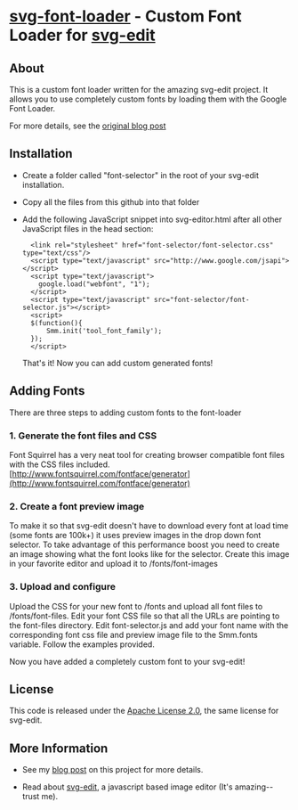 [svg-font-loader](http://clintberry.com/2010/07/custom-fonts-with-google-webfont-loader/) - Custom Font Loader for [svg-edit](http://code.google.com/p/svg-edit/)
================================

About
-----

This is a custom font loader written for the amazing svg-edit project.
It allows you to use completely custom fonts by loading them with the 
Google Font Loader. 

For more details, see the [original blog post](http://clintberry.com/2010/07/custom-fonts-with-google-webfont-loader/)

Installation
------------
* Create a folder called "font-selector" in the root of your svg-edit installation.
  
* Copy all the files from this github into that folder
   
* Add the following JavaScript snippet into svg-editor.html after all
     other JavaScript files in the head section:
 
     <!-- Font Loader Start -->
        <link rel="stylesheet" href="font-selector/font-selector.css" type="text/css"/>
        <script type="text/javascript" src="http://www.google.com/jsapi"></script>
        <script type="text/javascript">
          google.load("webfont", "1");
        </script>
        <script type="text/javascript" src="font-selector/font-selector.js"></script>
        <script>
        $(function(){
            Smm.init('tool_font_family');
        });
        </script>
    <!-- Font Loader End -->


    That's it! Now you can add custom generated fonts!

Adding Fonts
------------

There are three steps to adding custom fonts to the font-loader

### 1. Generate the font files and CSS
   Font Squirrel has a very neat tool for creating browser compatible
   font files with the CSS files included. [http://www.fontsquirrel.com/fontface/generator](http://www.fontsquirrel.com/fontface/generator)
   
### 2. Create a font preview image
To make it so that svg-edit doesn't have to download every font at load time (some fonts
are 100k+) it uses preview images in the drop down font selector. To take advantage of 
this performance boost you need to create an image showing what the font looks like for 
the selector. Create this image in your favorite editor and upload it to /fonts/font-images
   
### 3. Upload and configure
Upload the CSS for your new font to /fonts and upload all font files to /fonts/font-files.
Edit your font CSS file so that all the URLs are pointing to the font-files directory. 
Edit font-selector.js and add your font name with the corresponding font css file and preview 
image file to the Smm.fonts variable. Follow the examples provided.
   
Now you have added a completely custom font to your svg-edit!
    
License
-------

This code is released under the [Apache License 2.0](http://www.apache.org/licenses/LICENSE-2.0), the same license for svg-edit. 

    
       
More Information
----------------

* See my [blog post](http://clintberry.com/2010/07/custom-fonts-with-google-webfont-loader/) on this project for more details.

    
* Read about [svg-edit](http://code.google.com/p/svg-edit/), a javascript based image editor (It's amazing-- trust me).
